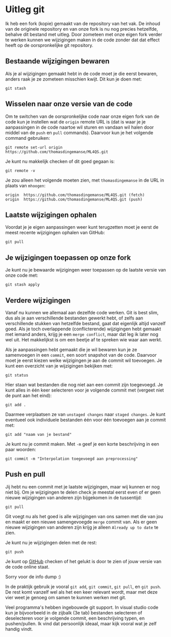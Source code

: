 # Uitleg git

Ik heb een fork (kopie) gemaakt van de repository van het vak. De inhoud van de originele repository en van onze fork is nu nog precies hetzelfde, behalve dit bestand met uitleg. Door zometeen met onze eigen fork verder te werken kunnen we wijzigingen maken in de code zonder dat dat effect heeft op de oorspronkelijke git repository.

## Bestaande wijzigingen bewaren

Als je al wijzigingen gemaakt hebt in de code moet je die eerst bewaren, anders raak je ze zometeen misschien kwijt. Dit kun je doen met:

```
git stash
```

## Wisselen naar onze versie van de code

Om te switchen van de oorspronkelijke code naar onze eigen fork van de code kun je instellen wat de `origin` remote URL is (dat is waar je je aanpassingen in de code naartoe wil sturen en vandaan wil halen door middel van de `push` en `pull` commands). Daarvoor kun je het volgende command gebruiken:

```
git remote set-url origin https://github.com/thomasdingemanse/ML4QS.git
```

Je kunt nu makkelijk checken of dit goed gegaan is:

```
git remote -v
```

Je zou alleen het volgende moeten zien, met `thomasdingemanse` in de URL in plaats van `mhoogen`:

```
origin  https://github.com/thomasdingemanse/ML4QS.git (fetch)
origin  https://github.com/thomasdingemanse/ML4QS.git (push)
```

## Laatste wijzigingen ophalen

Voordat je je eigen aanpassingen weer kunt terugzetten moet je eerst de meest recente wijzigingen ophalen van GitHub:

```
git pull
```

## Je wijzigingen toepassen op onze fork

Je kunt nu je bewaarde wijzigingen weer toepassen op de laatste versie van onze code met:

```
git stash apply
```

## Verdere wijzigingen

Vanaf nu kunnen we allemaal aan dezelfde code werken. Git is best slim, dus als je aan verschillende bestanden gewerkt hebt, of zelfs aan verschillende stukken van hetzelfde bestand, gaat dat eigenlijk altijd vanzelf goed. Als je toch overlappende (conflicterende) wijzigingen hebt gemaakt met iemand anders, krijg je een `merge conflict`, maar dat leg ik later nog wel uit. Het makkelijkst is om een beetje af te spreken wie waar aan werkt.

Als je aanpassingen hebt gemaakt die je wil bewaren kun je ze samenvoegen in een `commit`, een soort snapshot van de code. Daarvoor moet je eerst kiezen welke wijzigingen je aan de commit wil toevoegen. Je kunt een overzicht van je wijzigingen bekijken met:

```
git status
```

Hier staan wat bestanden die nog niet aan een commit zijn toegevoegd. Je kunt alles in één keer selecteren voor je volgende commit met (vergeet niet de punt aan het eind):

```
git add .
```

Daarmee verplaatsen ze van `unstaged changes` naar `staged changes`. Je kunt eventueel ook individuele bestanden één voor één toevoegen aan je commit met:

```
git add "naam van je bestand"
```

Je kunt nu je commit maken. Met `-m` geef je een korte beschrijving in een paar woorden:

```
git commit -m "Interpolation toegevoegd aan preprocessing"
```

## Push en pull

Jij hebt nu een commit met je laatste wijzigingen, maar wij kunnen er nog niet bij. Om je wijzigingen te delen check je meestal eerst even of er geen nieuwe wijzigingen van anderen zijn bijgekomen in de tussentijd:

```
git pull
```

Git voegt nu als het goed is alle wijzigingen van ons samen met die van jou en maakt er een nieuwe samengevoegde `merge` commit van. Als er geen nieuwe wijzigingen van anderen zijn krijg je alleen `Already up to date` te zien.

Je kunt nu je wijzigingen delen met de rest:

```
git push
```

Je kunt op [GitHub](https://github.com/thomasdingemanse/ML4QS) checken of het gelukt is door te zien of jouw versie van de code online staat.

Sorry voor de info dump :)

In de praktijk gebruik je vooral `git add`, `git commit`, `git pull`, en `git push`. De rest komt vanzelf wel als het een keer relevant wordt, maar met deze vier weet je genoeg om samen te kunnen werken met git.

Veel programma's hebben ingebouwde git support. In visual studio code kun je bijvoorbeeld in de zijbalk (3e tab) bestanden selecteren of deselecteren voor je volgende commit, een beschrijving typen, en pushen/pullen. Ik vind dat persoonlijk ideaal, maar kijk vooral wat je zelf handig vindt.